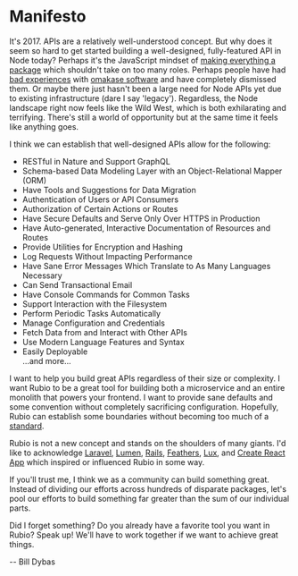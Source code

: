 # Manifesto

It's 2017. APIs are a relatively well-understood concept. But why does it seem so hard to get started building a well-designed, fully-featured API in Node today? Perhaps it's the JavaScript mindset of [making everything a package](http://blog.npmjs.org/post/141577284765/kik-left-pad-and-npm) which shouldn't take on too many roles. Perhaps people have had [bad experiences](https://news.ycombinator.com/item?id=13475215) with [omakase software](http://david.heinemeierhansson.com/2012/rails-is-omakase.html) and have completely dismissed them. Or maybe there just hasn't been a large need for Node APIs yet due to existing infrastructure (dare I say 'legacy'). Regardless, the Node landscape right now feels like the Wild West, which is both exhilarating and terrifying. There's still a world of opportunity but at the same time it feels like anything goes.

I think we can establish that well-designed APIs allow for the following:

- RESTful in Nature and Support GraphQL
- Schema-based Data Modeling Layer with an Object-Relational Mapper (ORM)
- Have Tools and Suggestions for Data Migration
- Authentication of Users or API Consumers
- Authorization of Certain Actions or Routes
- Have Secure Defaults and Serve Only Over HTTPS in Production
- Have Auto-generated, Interactive Documentation of Resources and Routes
- Provide Utilities for Encryption and Hashing
- Log Requests Without Impacting Performance
- Have Sane Error Messages Which Translate to As Many Languages Necessary
- Can Send Transactional Email
- Have Console Commands for Common Tasks
- Support Interaction with the Filesystem
- Perform Periodic Tasks Automatically
- Manage Configuration and Credentials
- Fetch Data from and Interact with Other APIs
- Use Modern Language Features and Syntax
- Easily Deployable  
...and more...

I want to help you build great APIs regardless of their size or complexity. I want Rubio to be a great tool for building both a microservice and an entire monolith that powers your frontend. I want to provide sane defaults and some convention without completely sacrificing configuration. Hopefully, Rubio can establish some boundaries without becoming too much of a [standard](https://xkcd.com/927/).

Rubio is not a new concept and stands on the shoulders of many giants. I'd like to acknowledge [Laravel](https://laravel.com/), [Lumen](https://lumen.laravel.com/), [Rails](http://rubyonrails.org/), [Feathers](http://feathersjs.com/), [Lux](https://github.com/postlight/lux), and [Create React App](https://github.com/facebookincubator/create-react-app) which inspired or influenced Rubio in some way.

If you'll trust me, I think we as a community can build something great. Instead of dividing our efforts across hundreds of disparate packages, let's pool our efforts to build something far greater than the sum of our individual parts.

Did I forget something? Do you already have a favorite tool you want in Rubio? Speak up! We'll have to work together if we want to achieve great things.

-- Bill Dybas
